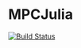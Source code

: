 # MPCJulia

[![Build Status](https://github.com/sharfirahman/MPCJulia.jl/actions/workflows/CI.yml/badge.svg?branch=main)](https://github.com/sharfirahman/MPCJulia.jl/actions/workflows/CI.yml?query=branch%3Amain)
